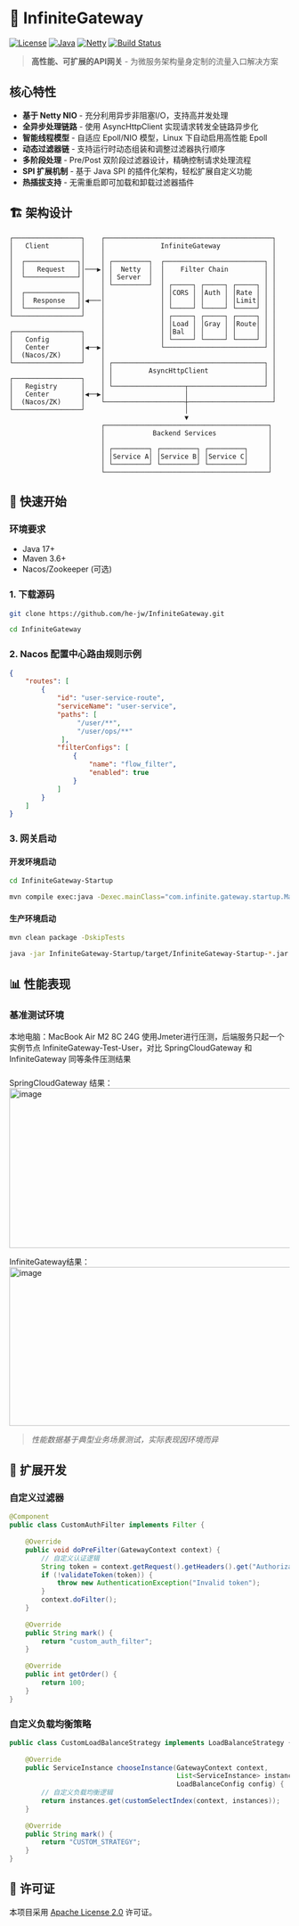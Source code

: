 # 🚀 InfiniteGateway

[![License](https://img.shields.io/badge/license-Apache%202-blue.svg)](https://www.apache.org/licenses/LICENSE-2.0.html)
[![Java](https://img.shields.io/badge/Java-17+-green.svg)](https://openjdk.java.net/)
[![Netty](https://img.shields.io/badge/Netty-4.x-red.svg)](https://netty.io/)
[![Build Status](https://img.shields.io/badge/build-passing-brightgreen.svg)]()

> **高性能、可扩展的API网关** - 为微服务架构量身定制的流量入口解决方案

## 核心特性
- **基于 Netty NIO** - 充分利用异步非阻塞I/O，支持高并发处理
- **全异步处理链路** - 使用 AsyncHttpClient 实现请求转发全链路异步化
- **智能线程模型** - 自适应 Epoll/NIO 模型，Linux 下自动启用高性能 Epoll
- **动态过滤器链** - 支持运行时动态组装和调整过滤器执行顺序
- **多阶段处理** - Pre/Post 双阶段过滤器设计，精确控制请求处理流程
- **SPI 扩展机制** - 基于 Java SPI 的插件化架构，轻松扩展自定义功能
- **热插拔支持** - 无需重启即可加载和卸载过滤器插件

## 🏗️ 架构设计

```
┌─────────────────┐    ┌──────────────────────────────────────────┐
│   Client        │    │              InfiniteGateway             │
│                 │    │                                          │
│  ┌─────────────┐│    │ ┌─────────┐  ┌─────────────────────────┐ │
│  │   Request   ││───▶│ │  Netty  │  │    Filter Chain         │ │
│  └─────────────┘│    │ │ Server  │  │                         │ │
│                 │    │ └─────────┘  │ ┌─────┐ ┌─────┐ ┌─────┐ │ │
│  ┌─────────────┐│    │              │ │CORS │ │Auth │ │Rate │ │ │
│  │  Response   ││◀───│              │ │     │ │     │ │Limit│ │ │
│  └─────────────┘│    │              │ └─────┘ └─────┘ └─────┘ │ │
└─────────────────┘    │              │ ┌─────┐ ┌─────┐ ┌─────┐ │ │
                       │              │ │Load │ │Gray │ │Route│ │ │
┌─────────────────┐    │              │ │Bal  │ │     │ │     │ │ │
│   Config        │    │              │ └─────┘ └─────┘ └─────┘ │ │
│   Center        │◀──▶│              └─────────────────────────┘ │
│  (Nacos/ZK)     │    │                                          │
└─────────────────┘    │ ┌──────────────────────────────────────┐ │
                       │ │         AsyncHttpClient              │ │
┌─────────────────┐    │ │                                      │ │
│   Registry      │    │ └──────────────────┬───────────────────┘ │
│   Center        │◀──▶│                    │                     │
│  (Nacos/ZK)     │    └────────────────────┼─────────────────────┘
└─────────────────┘                         │
                                            ▼
                       ┌─────────────────────────────────────────┐
                       │            Backend Services             │
                       │                                         │
                       │ ┌─────────┐ ┌─────────┐ ┌─────────┐     │
                       │ │Service A│ │Service B│ │Service C│     │
                       │ └─────────┘ └─────────┘ └─────────┘     │
                       └─────────────────────────────────────────┘
```

## 🚀 快速开始

### 环境要求
- Java 17+
- Maven 3.6+
- Nacos/Zookeeper (可选)

### 1. 下载源码
```bash
git clone https://github.com/he-jw/InfiniteGateway.git

cd InfiniteGateway
```

### 2. Nacos 配置中心路由规则示例
```json
{
    "routes": [
        {
            "id": "user-service-route",
            "serviceName": "user-service",
            "paths": [
                 "/user/**",
                 "/user/ops/**"
             ],
            "filterConfigs": [
                {
                    "name": "flow_filter",
                    "enabled": true
                }
            ]
        }
    ]
}
```

### 3. 网关启动

#### 开发环境启动
```bash
cd InfiniteGateway-Startup

mvn compile exec:java -Dexec.mainClass="com.infinite.gateway.startup.Main"
```

#### 生产环境启动
```bash
mvn clean package -DskipTests

java -jar InfiniteGateway-Startup/target/InfiniteGateway-Startup-*.jar
```


## 📊 性能表现

### 基准测试环境
本地电脑：MacBook Air M2 8C 24G 使用Jmeter进行压测，后端服务只起一个实例节点 InfiniteGateway-Test-User，对比 SpringCloudGateway 和 InfiniteGateway 同等条件压测结果
### 
SpringCloudGateway 结果：
<img width="1439" height="287" alt="image" src="https://github.com/user-attachments/assets/21fb9849-aca7-4b8b-86a5-d2e0b7d08276" />

InfiniteGateway结果：
<img width="1444" height="285" alt="image" src="https://github.com/user-attachments/assets/11490b94-a40e-4803-8b4d-464659ef3e5a" />


> *性能数据基于典型业务场景测试，实际表现因环境而异*

## 🔧 扩展开发

### 自定义过滤器
```java
@Component
public class CustomAuthFilter implements Filter {
    
    @Override
    public void doPreFilter(GatewayContext context) {
        // 自定义认证逻辑
        String token = context.getRequest().getHeaders().get("Authorization");
        if (!validateToken(token)) {
            throw new AuthenticationException("Invalid token");
        }
        context.doFilter();
    }
    
    @Override
    public String mark() {
        return "custom_auth_filter";
    }
    
    @Override
    public int getOrder() {
        return 100;
    }
}
```

### 自定义负载均衡策略
```java
public class CustomLoadBalanceStrategy implements LoadBalanceStrategy {
    
    @Override
    public ServiceInstance chooseInstance(GatewayContext context,
                                          List<ServiceInstance> instances,
                                          LoadBalanceConfig config) {
        // 自定义负载均衡逻辑
        return instances.get(customSelectIndex(context, instances));
    }
    
    @Override
    public String mark() {
        return "CUSTOM_STRATEGY";
    }
}
```

## 📄 许可证

本项目采用 [Apache License 2.0](LICENSE) 许可证。
